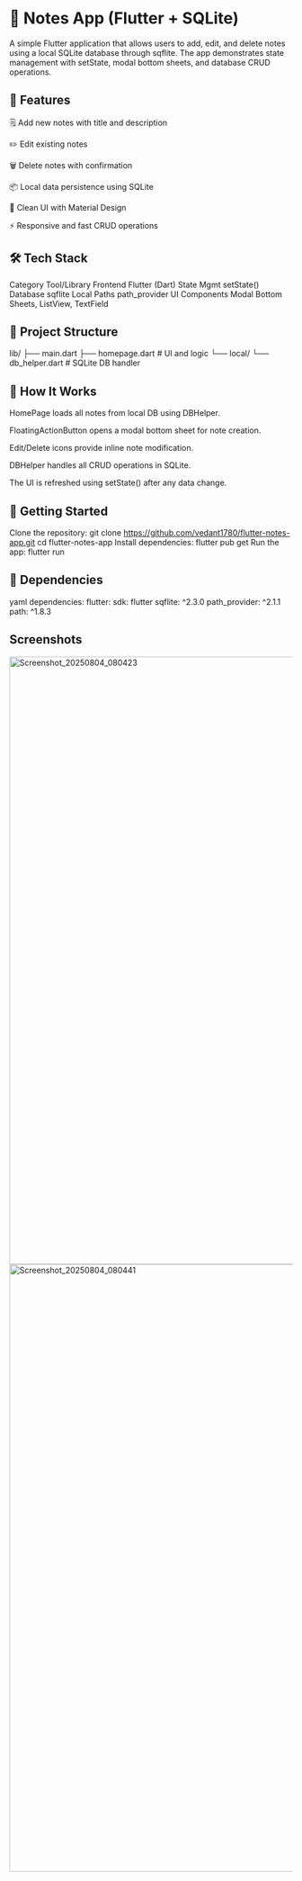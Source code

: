 # 📝 Notes App (Flutter + SQLite)
A simple Flutter application that allows users to add, edit, and delete notes using a local SQLite database through sqflite. The app demonstrates state management with setState, modal bottom sheets, and database CRUD operations.

## 📱 Features
 🗒️ Add new notes with title and description

 ✏️ Edit existing notes

 🗑️ Delete notes with confirmation

📦 Local data persistence using SQLite

🎨 Clean UI with Material Design

⚡ Responsive and fast CRUD operations

## 🛠️ Tech Stack
Category	Tool/Library
Frontend	Flutter (Dart)
State Mgmt	setState()
Database	sqflite
Local Paths	path_provider
UI Components	Modal Bottom Sheets, ListView, TextField

## 📂 Project Structure

lib/
├── main.dart
├── homepage.dart         # UI and logic
└── local/
    └── db_helper.dart    # SQLite DB handler

## 🧪 How It Works
HomePage loads all notes from local DB using DBHelper.

FloatingActionButton opens a modal bottom sheet for note creation.

Edit/Delete icons provide inline note modification.

DBHelper handles all CRUD operations in SQLite.

The UI is refreshed using setState() after any data change.

## 🚀 Getting Started
Clone the repository:
git clone https://github.com/vedant1780/flutter-notes-app.git
cd flutter-notes-app
Install dependencies:
flutter pub get
Run the app:
flutter run
## 🔧 Dependencies
yaml
dependencies:
  flutter:
    sdk: flutter
  sqflite: ^2.3.0
  path_provider: ^2.1.1
  path: ^1.8.3
  ## Screenshots
  <img width="540" height="1080" alt="Screenshot_20250804_080423" src="https://github.com/user-attachments/assets/4109661d-825f-4a12-87c2-1a2749549718" />
  <img width="540" height="1080" alt="Screenshot_20250804_080441" src="https://github.com/user-attachments/assets/82297922-4806-4136-9869-f278ed3a95b3" />

  
